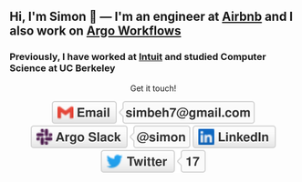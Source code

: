 ## Hi, I'm Simon 🌵 — I'm an engineer at [Airbnb](https://github.com/airbnb) and I also work on [Argo Workflows](https://github.com/argoproj/argo-workflows)

### Previously, I have worked at [Intuit](https://github.com/intuit) and studied Computer Science at UC Berkeley

<p align="center">
	Get it touch!
</p>

<p align="center">
    	<!-- <a href="https://drive.google.com/file/d/1cJ7f4QkItu-MpkZ0Y7kJpLjFMLXn7WdB/view"><img src="img/cv.svg" alt="Resume/CV"></a> -->
	<a href="mailto:simbeh7@gmail.com"><img src="img/gmail.svg" alt="Email"></a>
	<a href="https://cloud-native.slack.com/team/U01TR6RQJKG"><img src="img/slack.svg" alt="CNCF Slack"></a>
	<a href="https://www.linkedin.com/in/sbehar"><img src="img/linkedin.svg" alt="LinkedIn"></a>
	<!-- <a href="https://github.com/simster7"><img src="img/github.svg" alt="GitHub"></a> -->
	<a href="https://twitter.com/simster7"><img src="img/twitter.svg" alt="Twitter"></a>
</p>

